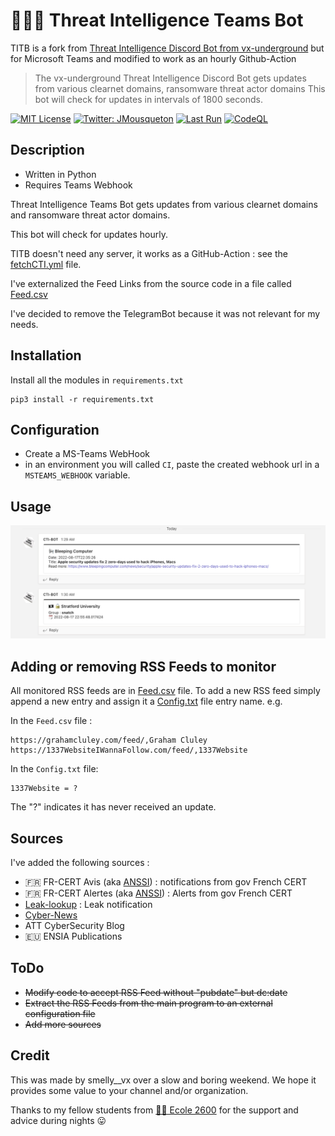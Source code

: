# 🏴‍☠️🤖 Threat Intelligence Teams Bot

TITB is a fork from [Threat Intelligence Discord Bot from vx-underground](https://github.com/vxunderground/ThreatIntelligenceDiscordBot/) but for Microsoft Teams and modified to work as an hourly Github-Action 

> The vx-underground Threat Intelligence Discord Bot gets updates from various clearnet domains, ransomware threat actor domains This bot will check for updates in intervals of 1800 seconds.

[![MIT License](https://img.shields.io/badge/License-MIT-yellow.svg)](LICENSE)  [![Twitter: JMousqueton](https://img.shields.io/twitter/follow/JMousqueton.svg?style=social)](https://twitter.com/JMousqueton) [![Last Run](https://github.com/JMousqueton/CTI-MSTeams-Bot/actions/workflows/fetchCTI.yml/badge.svg)](.github/workflows/fetchCTI.yml)  [![CodeQL](https://github.com/JMousqueton/CTI-MSTeams-Bot/actions/workflows/codeql-analysis.yml/badge.svg)](.github/workflows/codeql-analysis.yml)

## Description

* Written in Python 
* Requires Teams Webhook

Threat Intelligence Teams Bot gets updates from various clearnet domains and ransomware threat actor domains. 

This bot will check for updates hourly. 

TITB doesn't need any server, it works as a GitHub-Action : see the [fetchCTI.yml](.github/workflows/fetchCTI.yml) file.

I've externalized the Feed Links from the source code in a file called [Feed.csv](Feed.csv)

I've decided to remove the TelegramBot because it was not relevant for my needs. 

## Installation

Install all the modules in ```requirements.txt```
```
pip3 install -r requirements.txt
```
## Configuration

* Create a MS-Teams WebHook  
* in an environment you will called `CI`, paste the created webhook url in a `MSTEAMS_WEBHOOK` variable. 

## Usage 

![](Screenshot.png)

## Adding or removing RSS Feeds to monitor
All monitored RSS feeds are in [Feed.csv](Feed.csv) file. To add a new RSS feed simply append a new entry and assign it a [Config.txt](Config.txt) file entry name. e.g.

In the ```Feed.csv``` file :
```
https://grahamcluley.com/feed/,Graham Cluley
https://1337WebsiteIWannaFollow.com/feed/,1337Website
```

In the ```Config.txt``` file:
```
1337Website = ?
```
The "?" indicates it has never received an update.

## Sources 

I've added the following sources : 

* 🇫🇷 FR-CERT Avis (aka [ANSSI](https://www.ssi.gouv.fr/)) : notifications from gov French CERT 
* 🇫🇷 FR-CERT Alertes (aka [ANSSI](https://www.ssi.gouv.fr/)) : Alerts from gov French CERT 
* [Leak-lookup](https://leak-lookup.com/) : Leak notification 
* [Cyber-News](https://www.cyber-news.fr)
* ATT CyberSecurity Blog 
* 🇪🇺 ENSIA Publications 

## ToDo 

* ~~Modify code to accept RSS Feed without "pubdate" but dc:date~~
* ~~Extract the RSS Feeds from the main program to an external configuration file~~ 
* ~~Add more sources~~ 

## Credit

This was made by smelly__vx over a slow and boring weekend. We hope it provides some value to your channel and/or organization.

Thanks to my fellow students from [🏴‍☠️ Ecole 2600](https://www.ecole2600.com) for the support and advice during nights 😛
